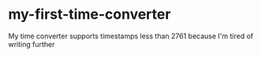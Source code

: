 <h1>my-first-time-converter</h1>
<p>My time converter supports timestamps less than 2761 because I'm tired of writing further</p>
